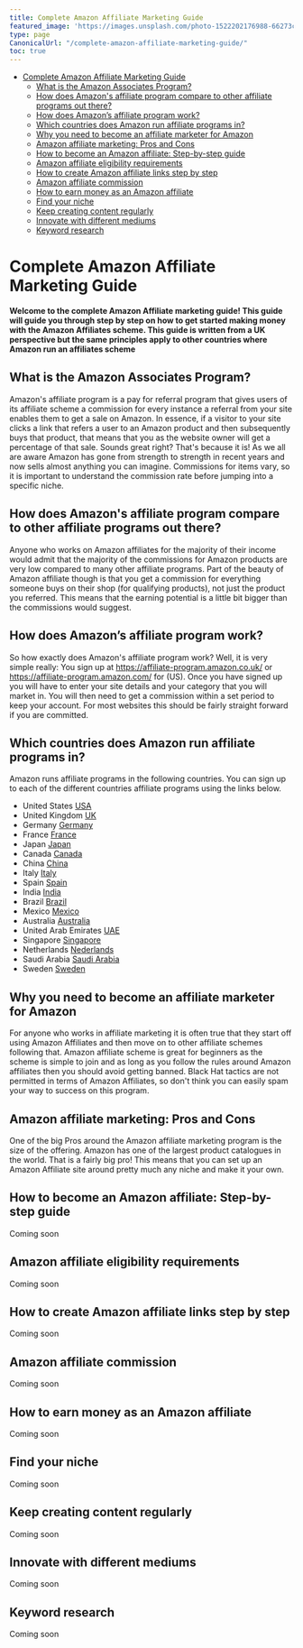 ```yaml
---
title: Complete Amazon Affiliate Marketing Guide
featured_image: 'https://images.unsplash.com/photo-1522202176988-66273c2fd55f?ixlib=rb-1.2.1&auto=format&fit=crop&w=1351&q=80'
type: page
CanonicalUrl: "/complete-amazon-affiliate-marketing-guide/"
toc: true
---
```

<!-- TOC depthFrom:1 depthTo:6 withLinks:1 updateOnSave:1 orderedList:0 -->

- [Complete Amazon Affiliate Marketing Guide](#complete-amazon-affiliate-marketing-guide)
	- [What is the Amazon Associates Program?](#what-is-the-amazon-associates-program)
	- [How does Amazon's affiliate program compare to other affiliate programs out there?](#how-does-amazons-affiliate-program-compare-to-other-affiliate-programs-out-there)
	- [How does Amazon’s affiliate program work?](#how-does-amazons-affiliate-program-work)
	- [Which countries does Amazon run affiliate programs in?](#which-countries-does-amazon-run-affiliate-programs-in)
	- [Why you need to become an affiliate marketer for Amazon](#why-you-need-to-become-an-affiliate-marketer-for-amazon)
	- [Amazon affiliate marketing: Pros and Cons](#amazon-affiliate-marketing-pros-and-cons)
	- [How to become an Amazon affiliate: Step-by-step guide](#how-to-become-an-amazon-affiliate-step-by-step-guide)
	- [Amazon affiliate eligibility requirements](#amazon-affiliate-eligibility-requirements)
	- [How to create Amazon affiliate links step by step](#how-to-create-amazon-affiliate-links-step-by-step)
	- [Amazon affiliate commission](#amazon-affiliate-commission)
	- [How to earn money as an Amazon affiliate](#how-to-earn-money-as-an-amazon-affiliate)
	- [Find your niche](#find-your-niche)
	- [Keep creating content regularly](#keep-creating-content-regularly)
	- [Innovate with different mediums](#innovate-with-different-mediums)
	- [Keyword research](#keyword-research)

<!-- /TOC -->

# Complete Amazon Affiliate Marketing Guide

**Welcome to the complete Amazon Affiliate marketing guide!  This guide will guide you through step by step on how to get started making money with the Amazon Affiliates scheme.  This guide is written from a UK perspective but the same principles apply to other countries where Amazon run an affiliates scheme**

## What is the Amazon Associates Program?

Amazon's affiliate program is a pay for referral program that gives users of its affiliate scheme a commission for every instance a referral from your site enables them to get a sale on Amazon.  In essence, if a visitor to your site clicks a link that refers a user to an Amazon product and then subsequently buys that product, that means that you as the website owner will get a percentage of that sale.  Sounds great right?  That's because it is!  As we all are aware Amazon has gone from strength to strength in recent years and now sells almost anything you can imagine.  Commissions for items vary, so it is important to understand the commission rate before jumping into a specific niche.

## How does Amazon's affiliate program compare to other affiliate programs out there?

Anyone who works on Amazon affiliates for the majority of their income would admit that the majority of the commissions for Amazon products are very low compared to many other affiliate programs.  Part of the beauty of Amazon affiliate though is that you get a commission for everything someone buys on their shop (for qualifying products), not just the product you referred.  This means that the earning potential is a little bit bigger than the commissions would suggest.

## How does Amazon’s affiliate program work?

So how exactly does Amazon's affiliate program work?  Well, it is very simple really:  You sign up at https://affiliate-program.amazon.co.uk/ or https://affiliate-program.amazon.com/ for (US).  Once you have signed up you will have to enter your site details and your category that you will market in.  You will then need to get a commission within a set period to keep your account.  For most websites this should be fairly straight forward if you are committed.  

## Which countries does Amazon run affiliate programs in?

Amazon runs affiliate programs in the following countries.  You can sign up to each of the different countries affiliate programs using the links below.

- United States [USA](https://affiliate-program.amazon.com/)
- United Kingdom [UK](https://affiliate-program.amazon.co.uk/)
- Germany [Germany](https://partnernet.amazon.de/)
- France [France](https://partenaires.amazon.fr/)
- Japan [Japan](https://affiliate.amazon.co.jp/)
- Canada [Canada](https://associates.amazon.ca/)
- China [China](https://associates.amazon.cn/)
- Italy [Italy](https://programma-affiliazione.amazon.it/)
- Spain [Spain](https://afiliados.amazon.es/)
- India [India](https://affiliate-program.amazon.in/)
- Brazil [Brazil](https://associados.amazon.com.br/)
- Mexico [Mexico](https://afiliados.amazon.com.mx/)
- Australia [Australia](https://affiliate-program.amazon.com.au/)
- United Arab Emirates [UAE](https://affiliate-program.amazon.ae/)
- Singapore [Singapore](https://affiliate-program.amazon.sg/)
- Netherlands [Nederlands](https://partnernet.amazon.nl/)
- Saudi Arabia [Saudi Arabia](https://affiliate-program.amazon.sa/)
- Sweden [Sweden](https://affiliate-program.amazon.se/)

## Why you need to become an affiliate marketer for Amazon

For anyone who works in affiliate marketing it is often true that they start off using Amazon Affiliates and then move on to other affiliate schemes following that.  Amazon affiliate scheme is great for beginners as the scheme is simple to join and as long as you follow the rules around Amazon affiliates then you should avoid getting banned.  Black Hat tactics are not permitted in terms of Amazon Affiliates, so don't think you can easily spam your way to success on this program.

## Amazon affiliate marketing: Pros and Cons

One of the big Pros around the Amazon affiliate marketing program is the size of the offering.  Amazon has one of the largest product catalogues in the world.  That is a fairly big pro!  This means that you can set up an Amazon Affiliate site around pretty much any niche and make it your own.  

## How to become an Amazon affiliate: Step-by-step guide

Coming soon

## Amazon affiliate eligibility requirements

Coming soon

## How to create Amazon affiliate links step by step

Coming soon

## Amazon affiliate commission

Coming soon

## How to earn money as an Amazon affiliate

Coming soon

## Find your niche

Coming soon

## Keep creating content regularly

Coming soon

## Innovate with different mediums

Coming soon

## Keyword research

Coming soon
